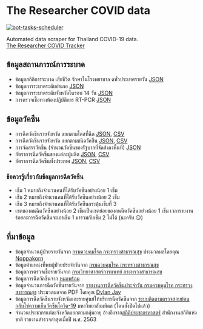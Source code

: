 # The Researcher COVID data

[![bot-tasks-scheduler](https://github.com/porames/the-researcher-covid-data/actions/workflows/main.yml/badge.svg)](https://github.com/porames/the-researcher-covid-data/actions/workflows/main.yml)

Automated data scraper for Thailand COVID-19 data.  
[The Researcher COVID Tracker](https://covid-19.researcherth.co)

## ข้อมูลสถานการณ์การระบาด

- ข้อมูลสถิติการระบาด เสียชีวิต รักษาในโรงพยาบาล ดทั่วประเทศรายวัน [JSON](https://raw.githubusercontent.com/wiki/porames/the-researcher-covid-data/cases/national-timeseries.json)
- ข้อมูลการระบาดระดับอำเภอ [JSON](https://raw.githubusercontent.com/wiki/porames/the-researcher-covid-data/cases/district-cases-data.json)
- ข้อมูลการระบาดระดับจังหวัดในรอบ 14 วัน [JSON](https://raw.githubusercontent.com/wiki/porames/the-researcher-covid-data/cases/province-cases-data-14days.json)
- การตรวจเชื้อทางห้องปฏิบัติการ RT-PCR [JSON](https://raw.githubusercontent.com/wiki/porames/the-researcher-covid-data/cases/testing-data.json)

## ข้อมูลวัคซีน

- การฉีดวัคซีนรายจังหวัด แยกตามโดสที่ฉีด [JSON](https://raw.githubusercontent.com/wiki/porames/the-researcher-covid-data/vaccination/provincial-vaccination.json), [CSV](https://raw.githubusercontent.com/wiki/porames/the-researcher-covid-data/vaccination/provincial-vaccination.csv)
- การฉีดวัคซีนรายจังหวัด แยกตามชนิดวัคซีน [JSON](https://raw.githubusercontent.com/wiki/porames/the-researcher-covid-data/vaccination/provincial-vaccination-by-manufacturer.json), [CSV](https://raw.githubusercontent.com/wiki/porames/the-researcher-covid-data/vaccination/provincial-vaccination-by-manufacturer.csv)
- การจัดสรรวัคซีน (จำนวนวัคซีนของรัฐบาลที่จัดส่งลงพื้นที่) [JSON](https://raw.githubusercontent.com/wiki/porames/the-researcher-covid-data/vaccination/vaccine-delivery.json)
- อัตราการฉีดวัคซีนของแต่ละผู้ผลิต [JSON](https://raw.githubusercontent.com/wiki/porames/the-researcher-covid-data/vaccination/vaccine-manufacturer-timeseries.json), [CSV](https://raw.githubusercontent.com/wiki/porames/the-researcher-covid-data/vaccination/vaccine-manufacturer-timeseries.csv)
- อัตราการฉีดวัคซีนทั้งประเทศ [JSON](https://raw.githubusercontent.com/wiki/porames/the-researcher-covid-data/vaccination/national-vaccination-timeseries.json), [CSV](https://raw.githubusercontent.com/wiki/porames/the-researcher-covid-data/vaccination/national-vaccination-timeseries.csv)

### ข้อควรรู้เกี่ยวกับข้อมูลการฉีดวัคซีน

- เข็ม 1 หมายถึงจำนวนคนที่ได้รับวัคซีนอย่างน้อย 1 เข็ม
- เข็ม 2 หมายถึงจำนวนคนที่ได้รับวัคซีนอย่างน้อย 2 เข็ม
- เข็ม 3 หมายถึงจำนวนคนที่ได้รับวัคซีนกระตุ้นเข็มที่ 3
- เซตของคนฉีดวัคซีนอย่างน้อย 2 เข็มเป็นเซตย่อยของคนฉีดวัคซีนอย่างน้อย 1 เข็ม เวลารายงานร้อยละการฉีดวัคซีนจะเอาเข็ม 1 มารวมกับเข็ม 2 ไม่ได้ (นะครับ 😏)

## ที่มาข้อมูล

- ข้อมูลจำนวนผู้ป่วยรายวันจาก [กรมควบคุมโรค กระทรวงสาธารณสุข](https://ddc.moph.go.th/covid19-dashboard/) ประมวลผลโดยคุณ [Noppakorn](https://github.com/noppakorn/ddc-dashboard-scraping)
- ข้อมูลตำแหน่งที่พบผู้ป่วยประจำวันจาก [กรมควบคุมโรค กระทรวงสาธารณสุข](https://data.go.th/dataset/covid-19-daily)
- ข้อมูลการตรวจเชื้อรายวันจาก [กรมวิทยาศาสตร์การแพทย์ กระทรวงสาธารณสุข](http://data.go.th/dataset/covid-19-testing-data)
- ข้อมูลการฉีดวัคซีนจาก [หมอพร้อม](https://dashboard-vaccine.moph.go.th/dashboard.html)
- ข้อมูลจำนวนการฉีดวัคซีนรายวันจาก [รายงานการฉีดวัคซีนประจำวัน กรมควบคุมโรค กระทรวงสาธารณสุข](https://ddc.moph.go.th/vaccine-covid19/diaryReport) ประมวลผลจาก PDF โดยคุณ [Dylan Jay](https://github.com/djay/covidthailand)
- ข้อมูลการฉีดวัคซีนรายจังหวัดและรายศูนย์ให้บริการฉีดวัคซีนจาก [ระบบติดตามตรวจสอบย้อนกลับโซ่ความเย็นวัคซีนโควิด-19](https://datastudio.google.com/u/0/reporting/731713b6-a3c4-4766-ab9d-a6502a4e7dd6/page/JMn3B) มหาวิทยาลัยมหิดล (โดนสั่งปิดไปแล้ว)
- จำนวนประชากรแต่ละจังหวัดแยกตามกลุ่มอายุ อ้างอิงจาก[สถิติประชากรศาสตร์](http://statbbi.nso.go.th/staticreport/page/sector/th/01.aspx) สำนักงานสถิติแห่งชาติ รายงานสำรวจล่าสุดเมื่อปี พ.ศ. 2563
